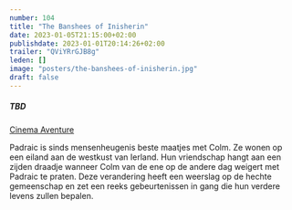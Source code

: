 ```yaml
---
number: 104
title: "The Banshees of Inisherin"
date: 2023-01-05T21:15:00+02:00
publishdate: 2023-01-01T20:14:26+02:00
trailer: "QViYRrGJB8g"
leden: []
image: "posters/the-banshees-of-inisherin.jpg"
draft: false
---
```


##### TBD

[Cinema Aventure](https://cinema-aventure.be/catalogue/movie/?D57E45F1-F386-D72A-6635-D1EB4368F5DA)

 Padraic is sinds mensenheugenis beste maatjes met Colm. Ze wonen op een eiland
 aan de westkust van Ierland.
 Hun vriendschap hangt aan een zijden draadje wanneer Colm van de ene op de andere dag weigert met Padraic te praten. Deze verandering heeft een weerslag op de hechte gemeenschap en zet een reeks gebeurtenissen in gang die hun verdere levens zullen bepalen.<!--more-->

